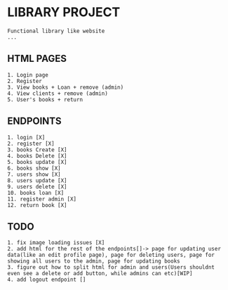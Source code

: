 # LIBRARY PROJECT
    Functional library like website
    ...

## HTML PAGES 
    1. Login page
    2. Register 
    3. View books + Loan + remove (admin)
    4. View clients + remove (admin)
    5. User's books + return 

## ENDPOINTS 
    1. login [X]
    2. register [X]
    3. books Create [X]
    4. books Delete [X]
    5. books update [X]
    6. books show [X]
    7. users show [X]
    8. users update [X]
    9. users delete [X]
    10. books loan [X]
    11. register admin [X]
    12. return book [X]

## TODO
    1. fix image loading issues [X]
    2. add html for the rest of the endpoints[]-> page for updating user data(like an edit profile page), page for deleting users, page for showing all users to the admin, page for updating books
    3. figure out how to split html for admin and users(Users shouldnt even see a delete or add button, while admins can etc)[WIP]
    4. add logout endpoint []
